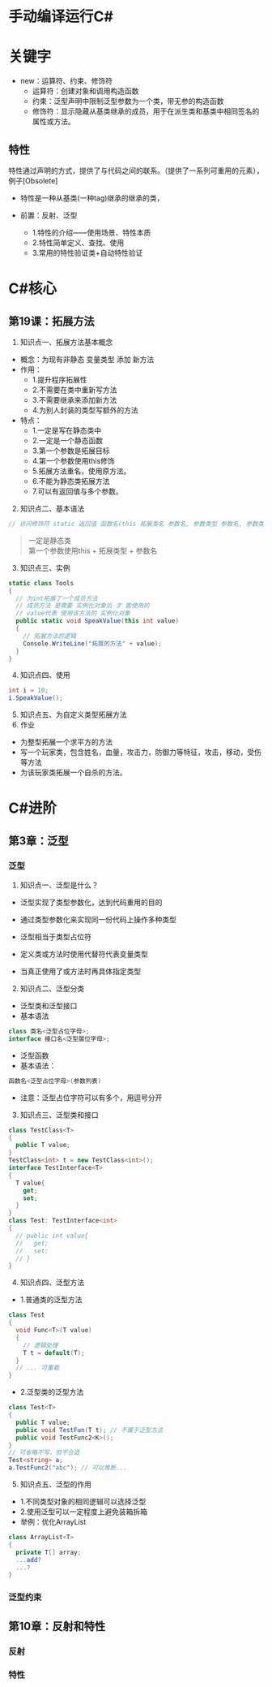 # 手动编译运行C#





# 关键字
- new：运算符、约束、修饰符
  - 运算符：创建对象和调用构造函数
  - 约束：泛型声明中限制泛型参数为一个类，带无参的构造函数
  - 修饰符：显示隐藏从基类继承的成员，用于在派生类和基类中相同签名的属性或方法。

## 特性
特性通过声明的方式，提供了与代码之间的联系。（提供了一系列可重用的元素），例子[Obsolete]
- 特性是一种从基类(一种tag)继承的继承的类，


- 前置：反射、泛型
  - 1.特性的介绍——使用场景、特性本质
  - 2.特性简单定义、查找、使用
  - 3.常用的特性验证类+自动特性验证


# C#核心

## 第19课：拓展方法
1. 知识点一、拓展方法基本概念
- 概念：为现有非静态 变量类型 添加 新方法
- 作用：
  - 1.提升程序拓展性
  - 2.不需要在类中重新写方法
  - 3.不需要继承来添加新方法
  - 4.为别人封装的类型写额外的方法
- 特点：
  - 1.一定是写在静态类中
  - 2.一定是一个静态函数
  - 3.第一个参数是拓展目标
  - 4.第一个参数使用this修饰
  - 5.拓展方法重名，使用原方法。
  - 6.不能为静态类拓展方法
  - 7.可以有返回值与多个参数。
2. 知识点二、基本语法
``` C#
// 访问修饰符 static 返回值 函数名(this 拓展类名 参数名, 参数类型 参数名, 参数类型 参数名, ...)
```
> 一定是静态类  
> 第一个参数使用this + 拓展类型 + 参数名
3. 知识点三、实例
``` C#
static class Tools
{
  // 为int拓展了一个成员方法
  // 成员方法 是需要 实例化对象后 才 能使用的
  // value代表 使用该方法的 实例化对象
  public static void SpeakValue(this int value)
  {
    // 拓展方法的逻辑
    Console.WriteLine("拓展的方法" + value);
  }
}
```
4. 知识点四、使用
``` C#
int i = 10;
i.SpeakValue();
```
5. 知识点五、为自定义类型拓展方法
6. 作业
  - 为整型拓展一个求平方的方法
  - 写一个玩家类，包含姓名，血量，攻击力，防御力等特征，攻击，移动，受伤等方法
  - 为该玩家类拓展一个自杀的方法。

# C#进阶

## 第3章：泛型
### 泛型
1. 知识点一、泛型是什么？
- 泛型实现了类型参数化，达到代码重用的目的
- 通过类型参数化来实现同一份代码上操作多种类型

- 泛型相当于类型占位符
- 定义类或方法时使用代替符代表变量类型
- 当真正使用了或方法时再具体指定类型
2. 知识点二、泛型分类
- 泛型类和泛型接口
- 基本语法
``` C#
class 类名<泛型占位字母>;
interface 接口名<泛型展位字母>;
```
- 泛型函数
- 基本语法：
``` C#
函数名<泛型占位字母>(参数列表)
```
- 注意：泛型占位字符可以有多个，用逗号分开
3. 知识点三、泛型类和接口
``` C#
class TestClass<T>
{
  public T value;
}
TestClass<int> t = new TestClass<int>();
interface TestInterface<T>
{
  T value{
    get;
    set;
  }
}
class Test: TestInterface<int>
{
  // public int value{
  //   get;
  //   set;
  // }
}
```
4. 知识点四、泛型方法
- 1.普通类的泛型方法
``` C#
class Test
{
  void Func<T>(T value)
  {
    // 逻辑处理
    T t = default(T);
  }
  // ... 可重载
}
```
- 2.泛型类的泛型方法
``` C#
class Test<T>
{
  public T value;
  public void TestFun(T t); // 不属于泛型方法
  public void TestFunc2<K>();
}
// 可省略不写，但不合适
Test<string> a;
a.TestFunc2("abc"); // 可以推断...
```
5. 知识点五、泛型的作用
- 1.不同类型对象的相同逻辑可以选择泛型
- 2.使用泛型可以一定程度上避免装箱拆箱
- 举例：优化ArrayList
``` C#
class ArrayList<T>
{
  private T[] array;
  ...add?
  ...?
}
```
### 泛型约束

## 第10章：反射和特性

### 反射

### 特性